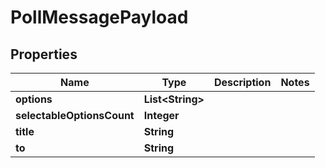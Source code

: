 

# PollMessagePayload


## Properties

| Name | Type | Description | Notes |
|------------ | ------------- | ------------- | -------------|
|**options** | **List&lt;String&gt;** |  |  |
|**selectableOptionsCount** | **Integer** |  |  |
|**title** | **String** |  |  |
|**to** | **String** |  |  |



